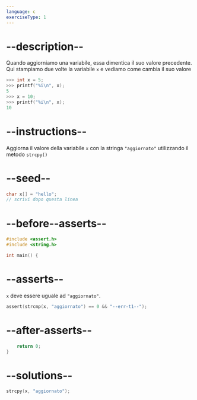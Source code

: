 ```yaml
---
language: c
exerciseType: 1
---
```


# --description--

Quando aggiorniamo una variabile, essa dimentica il suo valore precedente.
Qui stampiamo due volte la variabile `x` e vediamo come cambia il suo valore
```c
>>> int x = 5;
>>> printf("%i\n", x);
5
>>> x = 10;
>>> printf("%i\n", x);
10
```

# --instructions--

Aggiorna il valore della variabile `x` con la stringa `"aggiornato"` utilizzando il metodo `strcpy()`

# --seed--

```c
char x[] = "hello";
// scrivi dopo questa linea
```

# --before--asserts--

```c
#include <assert.h>
#include <string.h>

int main() {
```

# --asserts--

`x` deve essere uguale ad `"aggiornato"`.

```c
assert(strcmp(x, "aggiornato") == 0 && "--err-t1--");
```

# --after-asserts--

```c
    return 0;
}
```

# --solutions--

```c
strcpy(x, "aggiornato");
```
